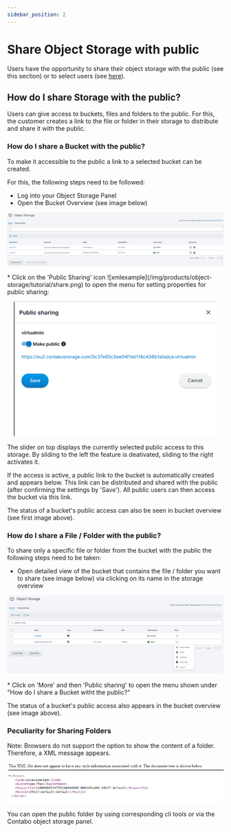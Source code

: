 ```yaml
---
sidebar_position: 2
---
```


# Share Object Storage with public

Users have the opportunity to share their object storage with the public (see this section) or to select users (see [here](/docs/Object-Storage/Tutorial/shareWithUserManagement)).

## How do I share Storage with the public?

Users can give access to buckets, files and folders to the public.
For this, the customer creates a link to the file or folder in their storage to distribute and share it with the public.

### How do I share a Bucket with the public?

To make it accessible to the public a link to a selected bucket can be created.

For this, the following steps need to be followed:

* Log into your Object Storage Panel
* Open the Bucket Overview (see image below)
<p align="center">
<img src="/img/products/object-storage/tutorial/bucketoverview.png?raw=true" alt="Bucket Overview"/>
</p>
* Click on the 'Public Sharing' icon ![xmlexample](/img/products/object-storage/tutorial/share.png) to open the menu for setting properties for public sharing:
<p align="center">
<img src="/img/products/object-storage/tutorial/sharepublic.png?raw=true" alt="Public Sharing"/>
</p>

The slider on  top displays the currently selected public access to this storage.  By sliding to the left the feature is deativated, sliding to the right activates it.

If the access is active, a public link to the bucket is automatically created and appears below.
This link can be distributed and shared with the public (after confirming the settings by 'Save').
All public users can then access the bucket via this link.

The status of a bucket's public access can also be seen in bucket overview (see first image above).

### How do I share a File / Folder with the public?

To share only a specific file or folder from the bucket with the public the following steps need to be taken:
* Open detailed view of the bucket that contains the file / folder you want to share (see image below) via clicking on its name in the storage overview
<p align="center">
<img src="/img/products/object-storage/tutorial/share3.png?raw=true" alt="Bucket detail view"/>
</p>
* Click on 'More' and then 'Public sharing' to open the menu shown under "How do I share a Bucket witht the public?"

The status of a bucket's public access also appears in the bucket overview (see image above).

### Peculiarity for Sharing Folders

Note: Browsers do not support the option to show the content of a folder. Therefore, a XML message appears.
<p align="center">
<img src="/img/products/object-storage/tutorial/xmlfolderexample.png?raw=true" alt="xml image"/>
</p>

You can open the public folder by using corresponding cli tools or via the Contabo object storage panel.